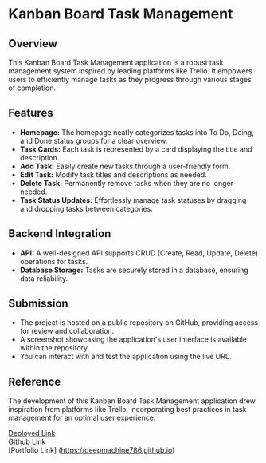 # Kanban Board Task Management

## Overview

This Kanban Board Task Management application is a robust task management system inspired by leading platforms like Trello. It empowers users to efficiently manage tasks as they progress through various stages of completion.

## Features

- **Homepage:** The homepage neatly categorizes tasks into To Do, Doing, and Done status groups for a clear overview.
- **Task Cards:** Each task is represented by a card displaying the title and description.
- **Add Task:** Easily create new tasks through a user-friendly form.
- **Edit Task:** Modify task titles and descriptions as needed.
- **Delete Task:** Permanently remove tasks when they are no longer needed.
- **Task Status Updates:** Effortlessly manage task statuses by dragging and dropping tasks between categories.
  
## Backend Integration

- **API:** A well-designed API supports CRUD (Create, Read, Update, Delete) operations for tasks.
- **Database Storage:** Tasks are securely stored in a database, ensuring data reliability.

## Submission

- The project is hosted on a public repository on GitHub, providing access for review and collaboration.
- A screenshot showcasing the application's user interface is available within the repository.
- You can interact with and test the application using the live URL.

## Reference

The development of this Kanban Board Task Management application drew inspiration from platforms like Trello, incorporating best practices in task management for an optimal user experience.

[Deployed Link](https://alhansat-kanban-task-management.onrender.com)
<br>
[Github Link](https://github.com/deepmachine786)
<br>
[Portfolio Link] (https://deepmachine786.github.io)

